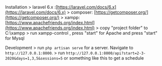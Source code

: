 


 Installation
	> laravel 6.x :[https://laravel.com/docs/6.x](https://laravel.com/docs/6.x)
	> composer: [https://getcomposer.org/](https://getcomposer.org/)
	> xampp: [https://www.apachefriends.org/index.html](https://www.apachefriends.org/index.html)
	> copy "project folder" to  C:\xampp
	> run xampp-control , press "start" for  Apache and  press "start" for Mysql
	 


 Development 
	> run   `php artisan serve`  for a server. Navigate to `http://127.0.0.1:8000`.
	>  run  `http://127.0.0.1:8000/api?start=2-3-2020&days=1,3,5&sessions=5`  or something like this to get a schedule
